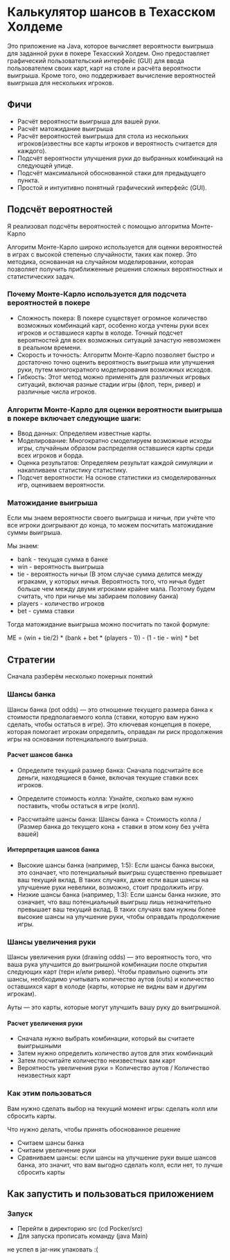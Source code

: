 
# Калькулятор шансов в Техасском Холдеме
Это приложение на Java, которое вычисляет вероятности выигрыша для заданной руки в покере Техасский Холдем. Оно предоставляет графический пользовательский интерфейс (GUI) для ввода пользователем своих карт, карт на столе и расчёта вероятности выигрыша. Кроме того, оно поддерживает вычисление вероятностей выигрыша для нескольких игроков.

## Фичи
- Расчёт вероятности выигрыша для вашей руки.
- Pacчёт матожидание выигрыша
- Расчёт вероятностей выигрыша для стола из нескольких игроков(известны все карты игроков и вероятность считается для каждого).
- Подсчёт вероятности улучшения руки до выбранных комбинаций на следующей улице.
- Подсчёт максимальной обоснованной стаки для предыдущего пункта.
- Простой и интуитивно понятный графический интерфейс (GUI).


## Подсчёт вероятностей
Я реализовал подсчёты вероятностей с помощью алгоритма Монте-Карло
  
Алгоритм Монте-Карло широко используется для оценки вероятностей в играх с высокой степенью случайности, таких как покер. Это методика, основанная на случайном моделировании, которая позволяет получить приближенные решения сложных вероятностных и статистических задач.

### Почему Монте-Карло используется для подсчета вероятностей в покере
- Сложность покера: В покере существует огромное количество возможных комбинаций карт, особенно когда учтены руки всех игроков и оставшиеся карты в колоде. Точный подсчет вероятностей для всех возможных ситуаций зачастую невозможен в реальном времени.
- Скорость и точность: Алгоритм Монте-Карло позволяет быстро и достаточно точно оценить вероятность выигрыша или улучшения руки, путем многократного моделирования возможных исходов.
- Гибкость: Этот метод можно применять для различных игровых ситуаций, включая разные стадии игры (флоп, терн, ривер) и различные числа игроков.

### Алгоритм Монте-Карло для оценки вероятности выигрыша в покере включает следующие шаги:
- Ввод данных: Определяем известные карты.
- Моделирование: Многократно смоделируем возможные исходы игры, случайным образом распределяя оставшиеся карты среди всех игроков и борда.
- Оценка результатов: Определяем результат каждой симуляции и накапливаем статистику статистику.
- Подсчет вероятности: На основе статистики из смоделированных игр, оцениваем вероятности.

### Матожидание выигрыша
Если мы знаем вероятности своего выигрыша и ничьи, при учёте что все игроки доигрывают до конца, то можем посчитать матожидание суммы выигрыша.

Мы знаем:
- bank - текущая сумма в банке
- win - вероятность выигрыша
- tie - вероятность ничьи (В этом случае сумма делится между играками, у которых ничья. Вероятность того, что ничья будет больше чем между двумя игроками крайне мала. Поэтому будем считать, что при ничье мы забираем половину банка)
- players - количество игроков
- bet - сумма ставки

Тогда матожидание выигрыша можно посчитать по такой формуле: 

ME = (win + tie/2) * (bank + bet * (players - 1)) - (1 - tie - win) * bet

## Стратегии
Сначала разберём несколько покерных понятий

### Шансы банка
Шансы банка (pot odds) — это отношение текущего размера банка к стоимости предполагаемого колла (ставки, которую вам нужно сделать, чтобы остаться в игре). Это ключевая концепция в покере, которая помогает игрокам определить, оправдан ли риск продолжения игры на основании потенциального выигрыша.

#### Расчет шансов банка
- Определите текущий размер банка:
Сначала подсчитайте все деньги, находящиеся в банке, включая текущие ставки всех игроков.

- Определите стоимость колла:
Узнайте, сколько вам нужно поставить, чтобы остаться в игре (колл).

- Рассчитайте шансы банка:
Шансы банка = Стоимость колла / (Размер банка до текущего кона + ставки в этом кону без учёта вашей)
​
#### Интерпретация шансов банка
- Высокие шансы банка (например, 1:5): Если шансы банка высоки, это означает, что потенциальный выигрыш существенно превышает ваш текущий вклад. В таких случаях, даже если ваши шансы на улучшение руки невелики, возможно, стоит продолжить игру.
- Низкие шансы банка (например, 1:3): Если шансы банка низкие, это означает, что ваш потенциальный выигрыш лишь незначительно превышает ваш текущий вклад. В таких случаях вам нужны более высокие шансы на улучшение руки, чтобы оправдать продолжение игры.

### Шансы увеличения руки
Шансы увеличения руки (drawing odds) — это вероятность того, что ваша рука улучшится до выигрышной комбинации после открытия следующих карт (терн и/или ривер). Чтобы правильно оценить эти шансы, необходимо учитывать количество аутов (outs) и количество оставшихся карт в колоде (карты, которые не видны вам и другим игрокам).

Ауты — это карты, которые могут улучшить вашу руку до выигрышной.

#### Расчет увеличения руки
- Сначала нужно выбрать комбинации, который вы считаете выигрышными
- Затем нужно определить количество аутов для этих комбинаций
- Затем посчитайте количество неизвестных вам карт
- Вероятность увеличения руки = Количество аутов / Количество неизвестных карт

### Как этим пользоваться

Вам нужно сделать выбор на текущий момент игры: сделать колл или сбросить карты.

Что нужно делать, чтобы принять обоснованное решение
- Считаем шансы банка
- Считаем увеличение руки
- Сравниваем шансы: если шансы на улучшение руки выше шансов банка, это значит, что вам выгодно сделать колл, если нет, то лучше сбросить карты

## Как запустить и пользоваться приложением

### Запуск
- Перейти в директорию src (cd Pocker/src)
- Для запуска прописать команду (java Main)

не успел в jar-ник упаковать :(













